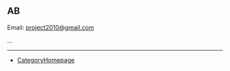 

## AB

Email: <a href="mailto:project2010@gmail.com">project2010@gmail.com</a> 

... 



---

 

* <a href="/CategoryHomepage">CategoryHomepage</a> 